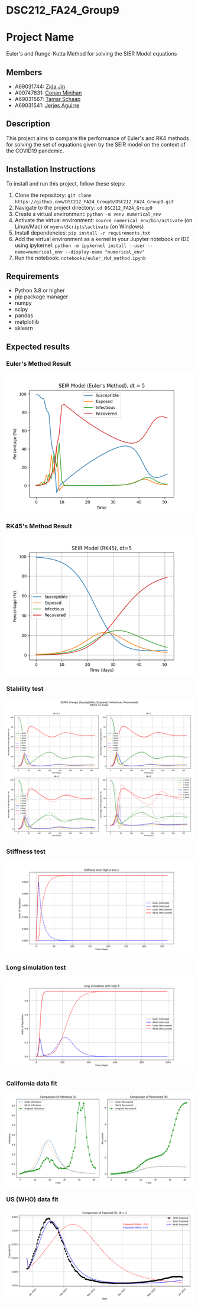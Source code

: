 # DSC212_FA24_Group9
# Project Name
Euler's and Runge-Kutta Method for solving the SIER Model equations

## Members
- A69031744: [Zida Jin]()
- A09747831: [Conan Minihan](https://github.com/ConanMinihan)
- A69031567: [Tamar Schaap]()
- A69031541: [Jerjes Aguirre](https://github.com/Jerjes0)

## Description
This project aims to compare the performance of Euler's and RK4 methods for solving the set of equations given by the SEIR model on the context of the COVID19 pandemic.

## Installation Instructions
To install and run this project, follow these steps:

1. Clone the repository: `git clone https://github.com/DSC212_FA24_Group9/DSC212_FA24_Group9.git`
2. Navigate to the project directory: `cd DSC212_FA24_Group9`
3. Create a virtual environment: `python -m venv numerical_env`
4. Activate the virtual environment: `source numerical_env/bin/activate` (on Linux/Mac) or `myenv\Scripts\activate` (on Windows)
5. Install dependencies: `pip install -r requirements.txt`
6. Add the virtual environment as a kernel in your Jupyter notebook or IDE using ipykernel: `python -m ipykernel install --user --name=numerical_env --display-name "numerical_env"`
7. Run the notebook: `notebooks/euler_rk4_method.ipynb`

## Requirements
- Python 3.8 or higher
- pip package manager
- numpy
- scipy
- pandas
- matplotlib
- sklearn

## Expected results

### Euler's Method Result
![Euler's Method Result](figs/fig1.png)

### RK45's Method Result
![RK45's Method Result](figs/fig2.png)

### Stability test
![Stability test](figs/fig3.png)

### Stiffness test
![Stiffness test](figs/fig4.png)

### Long simulation test
![Long simulation test](figs/fig5.png)

### California data fit
![California data fit](figs/fig7.png)

### US (WHO) data fit
![ US (WHO) data fit](figs/fig8.png)
